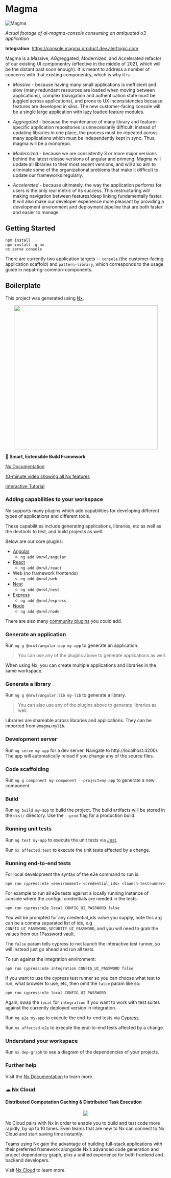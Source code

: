# Magma

![Magma](https://media4.giphy.com/media/9gqeKCrqvuf5e/giphy.gif?cid=ecf05e47x4vew5e2tqaj0lhhkgjpn2en19fb35vmach718fa&rid=giphy.gif&ct=g)

_Actual footage of al-magma-console consuming an antiquated o3 application_

**Integration**: https://console.magma.product.dev.alertlogic.com

Magma is a *M*assive, *AG*greggated, *M*odernized, and *A*ccelerated refactor of our existing UI componentry (effective in the middle of 2021, which will
be the distant past soon enough).  It is meant to address a number of concerns with that existing componentry, which is why it is

  - *Massive* - because having many small applications is inefficient and slow (many redundant resources are loaded when moving between applications), 
    complex (navigation and authentication state must be juggled across applications), and prone to UX inconsistencies because features are developed in silos.
    The new customer-facing console will be a single large application with lazy loaded feature modules.

  - *Aggregated* - because the maintenance of many library and feature-specific application repositories is unnecessarily difficult: instead of updating 
    libraries in one place, the process must be repeated across many applications which must be independently kept in sync.  Thus, magma will be a monorepo.

  - *Modernized* - because we are consistently 3 or more major versions behind the latest release versions of angular and primeng.  Magma will update all libraries
    to their most recent versions, and will also aim to eliminate some of the organizational problems that make it difficult to update our frameworks regularly.

  - *Accelerated* - because ultimately, the way the application performs for users is the only real metric of its success.  This restructuring will making
    navigation between features/deep linking fundamentally faster.  It will also make our developer experience more pleasant by providing a development environment 
    and deployment pipeline that are both faster and easier to manage.

## Getting Started

```
npm install
npm install -g nx
nx serve console
```

There are currently two application targets -- `console` (the customer-facing application scaffold) and `pattern-library`, which corresponds to the usage guide in nepal-ng-common-components.

## Boilerplate

This project was generated using [Nx](https://nx.dev).

<p style="text-align: center;"><img src="https://raw.githubusercontent.com/nrwl/nx/master/images/nx-logo.png" width="450"></p>

🔎 **Smart, Extensible Build Framework**

[Nx Documentation](https://nx.dev/angular)

[10-minute video showing all Nx features](https://nx.dev/getting-started/intro)

[Interactive Tutorial](https://nx.dev/tutorial/01-create-application)

### Adding capabilities to your workspace

Nx supports many plugins which add capabilities for developing different types of applications and different tools.

These capabilities include generating applications, libraries, etc as well as the devtools to test, and build projects as well.

Below are our core plugins:

- [Angular](https://angular.io)
  - `ng add @nrwl/angular`
- [React](https://reactjs.org)
  - `ng add @nrwl/react`
- Web (no framework frontends)
  - `ng add @nrwl/web`
- [Nest](https://nestjs.com)
  - `ng add @nrwl/nest`
- [Express](https://expressjs.com)
  - `ng add @nrwl/express`
- [Node](https://nodejs.org)
  - `ng add @nrwl/node`

There are also many [community plugins](https://nx.dev/community) you could add.

### Generate an application

Run `ng g @nrwl/angular:app my-app` to generate an application.

> You can use any of the plugins above to generate applications as well.

When using Nx, you can create multiple applications and libraries in the same workspace.

### Generate a library

Run `ng g @nrwl/angular:lib my-lib` to generate a library.

> You can also use any of the plugins above to generate libraries as well.

Libraries are shareable across libraries and applications. They can be imported from `@magma/mylib`.

### Development server

Run `ng serve my-app` for a dev server. Navigate to http://localhost:4200/. The app will automatically reload if you change any of the source files.

### Code scaffolding

Run `ng g component my-component --project=my-app` to generate a new component.

### Build

Run `ng build my-app` to build the project. The build artifacts will be stored in the `dist/` directory. Use the `--prod` flag for a production build.

### Running unit tests

Run `ng test my-app` to execute the unit tests via [Jest](https://jestjs.io).

Run `nx affected:test` to execute the unit tests affected by a change.

### Running end-to-end tests

For local development the syntax of the e2e command to run is:

`npm run cypress:e2e <environment> <credential_ids> <launch-testrunner>`

For example to run all e2e tests against a locally running instance of console where the configui credentials are needed in the tests:

`npm run cypress:e2e local CONFIG_UI_PASSWORD false`

You will be prompted for any credential_ids value you supply, note this arg can be a comma separated list of ids, e.g `CONFIG_UI_PASSWORD,SECURITY_UI_PASSWORD`, and you will need to grab the values from our 1Password vault.

The `false` param tells cypress to not launch the interactive test runner, so will instead just go ahead and run all tests.

To run against the integration environment:

`npm run cypress:e2e integration CONFIG_UI_PASSWORD false`

If you want to use the cypress test runner so you can choose what test to run, what browser to use, etc, then omit the `false` param like so:

`npm run cypress:e2e local CONFIG_UI_PASSWORD`

Again, swap the `local` for `integration` if you want to work with test suites against the currently deployed version in integration.


Run `ng e2e my-app` to execute the end-to-end tests via [Cypress](https://www.cypress.io).

Run `nx affected:e2e` to execute the end-to-end tests affected by a change.

### Understand your workspace

Run `nx dep-graph` to see a diagram of the dependencies of your projects.

### Further help

Visit the [Nx Documentation](https://nx.dev/angular) to learn more.






### ☁ Nx Cloud

#### Distributed Computation Caching & Distributed Task Execution

<p style="text-align: center;"><img src="https://raw.githubusercontent.com/nrwl/nx/master/images/nx-cloud-card.png"></p>

Nx Cloud pairs with Nx in order to enable you to build and test code more rapidly, by up to 10 times. Even teams that are new to Nx can connect to Nx Cloud and start saving time instantly.

Teams using Nx gain the advantage of building full-stack applications with their preferred framework alongside Nx’s advanced code generation and project dependency graph, plus a unified experience for both frontend and backend developers.

Visit [Nx Cloud](https://nx.app/) to learn more.
